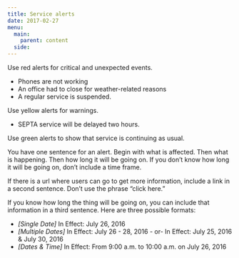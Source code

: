 ```yaml
---
title: Service alerts
date: 2017-02-27
menu:
  main:
    parent: content
  side:
---
```

Use red alerts for critical and unexpected events.

 * Phones are not working
 * An office had to close for weather-related reasons
 * A regular service is suspended.

Use yellow alerts for warnings.

 * SEPTA service will be delayed two hours.


Use green alerts to show that service is continuing as usual.

You have one sentence for an alert. Begin with what is affected. Then what is happening. Then how long it will be going on. If you don’t know how long it will be going on, don’t include a time frame.

If there is a url where users can go to get more information, include a link in a second sentence. Don’t use the phrase “click here.”

If you know how long the thing will be going on, you can include that information in a third sentence. Here are three possible formats:

 * *[Single Date]* In Effect: July 26, 2016
 * *[Multiple Dates]* In Effect: July 26 - 28, 2016 - or- In Effect: July 25, 2016 & July 30, 2016
 * *[Dates & Time]* In Effect: From 9:00 a.m. to 10:00 a.m. on July 26, 2016
